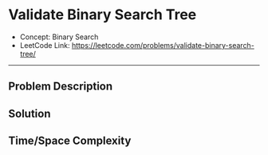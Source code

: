 # Validate Binary Search Tree

- Concept: Binary Search
- LeetCode Link: https://leetcode.com/problems/validate-binary-search-tree/

---

## Problem Description

## Solution

## Time/Space Complexity

